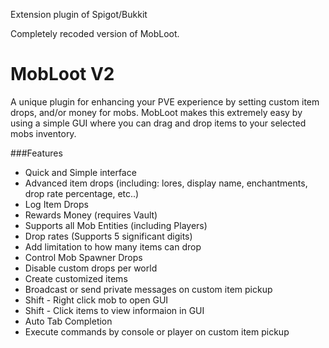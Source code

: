 Extension plugin of Spigot/Bukkit

Completely recoded version of MobLoot.


# MobLoot V2

A unique plugin for enhancing your PVE experience by setting custom item drops, and/or money for mobs. MobLoot makes this extremely easy by using a simple GUI where you can drag and drop items to your selected mobs inventory.

###Features
 * Quick and Simple interface
 * Advanced item drops (including: lores, display name, enchantments, drop rate percentage, etc..)
 * Log Item Drops
 * Rewards Money (requires Vault)
 * Supports all Mob Entities (including Players)
 * Drop rates (Supports 5 significant digits)
 * Add limitation to how many items can drop
 * Control Mob Spawner Drops
 * Disable custom drops per world
 * Create customized items
 * Broadcast or send private messages on custom item pickup
 * Shift - Right click mob to open GUI
 * Shift - Click items to view informaion in GUI
 * Auto Tab Completion
 * Execute commands by console or player on custom item pickup


